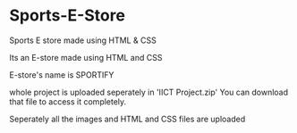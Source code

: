 # Sports-E-Store
Sports E store made using HTML &amp; CSS

Its an E-store made using HTML and CSS

E-store's name is SPORTIFY

whole project is uploaded seperately in 'IICT Project.zip'
You can download that file to access it completely. 

Seperately all the images and HTML and CSS files are uploaded

